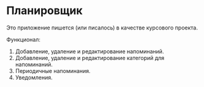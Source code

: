 # Планировщик

Это приложение пишется (или писалось) в качестве курсового проекта.

Функционал:
1. Добавление, удаление и редактирование напоминаний.
2. Добавление, удаление и редактирование категорий для напоминаний.
3. Периодичные напоминания.
4. Уведомления.


